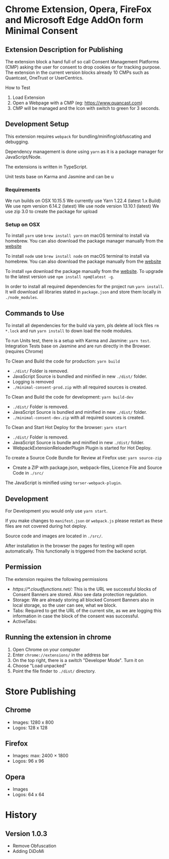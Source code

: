 # Chrome Extension, Opera, FireFox and Microsoft Edge AddOn form Minimal Consent


## Extension Description for Publishing

The extension block a hand full of so call Consent Management Platforms (CMP) asking the user for consent to drop 
cookies or for tracking purpose. The extension in the current version blocks already 10 CMPs such as Quantcast, 
OneTrust or UserCentrics.

How to Test
1) Load Extension
2) Open a Webpage with a CMP (eg: https://www.quancast.com)
3) CMP will be managed and the Icon with switch to green for 3 seconds. 

## Development Setup

This extension requires `webpack` for bundling/minifing/obfuscating and debugging. 

Dependency management is done using `yarn` as it is a package manager for JavaScript/Node. 

The extensions is written in TypeScript.

Unit tests base on Karma and Jasmine and can be u

### Requirements

We run builds on OSX 10.15.5
We currently use Yarn 1.22.4 (latest 1.x Build)
We use npm version 6.14.2  (latest)
We use node version 13.10.1 (latest)
We use zip 3.0 to create the package for upload

### Setup on OSX 

To install `yarn` use `brew install yarn` on macOS terminal to install via homebrew. You can also download the package
manager manually from the [website](https://yarnpkg.com/)

To install `node` use `brew install node` on macOS terminal to install via homebrew. You can also download the package
manually from the [website](https://nodejs.org/en/download/)

To install `npm` download the package manually from the [website](https://nodejs.org/en/download/). To upgrade to the
latest version use `npm install npm@latest -g`.

In order to install all required dependencies for the project run `yarn install`. It will download all libraries stated
in `package.json` and store them locally in `./node_modules`.

## Commands to Use


To install all dependencies for the build via yarn, pls delete all lock files `rm *.lock` and run `yarn install` to down
load the node modules.

To run Units test, there is a setup with Karma and Jasmine: `yarn test`. Integration Tests base on Jasmine and are
run directly in the Browser. (requires Chrome)

To Clean and Build the code for production: `yarn build`
- `./dist/` Folder is removed.
- JavaScript Source is bundled and minified in new `./dist/` folder.
- Logging is removed
- `./minimal-consent-prod.zip` with all required sources is created.

To Clean and Build the code for development: `yarn build-dev`
- `./dist/` Folder is removed.
- JavaScript Source is bundled and minified in new `./dist/` folder.
- `./minimal-consent-dev.zip` with all required sources is created.

To Clean and Start Hot Deploy for the browser: `yarn start`
- `./dist/` Folder is removed.
- JavaScript Source is bundle and minified in new `./dist/` folder.
- WebpackExtensionReloaderPlugin Plugin is started for Hot Deploy.

To create a Source Code Bundle for Review at Firefox use: `yarn source-zip`
- Create a ZIP with package.json, webpack-files, Licence File and Source Code in `./src/`

The JavaScript is minified using `terser-webpack-plugin`.

## Development 

For Development you would only use `yarn start`.

If you make changes to `manifest.json` or `webpack.js` please restart as these files are not covered during hot deploy.

Source code and images are located in `./src/`.

After installation in the browser the pages for testing will open automatically. This functionally is triggered from
the backend script.

## Permission

The extension requires the following permissions

- *https://\*.cloudfunctions.net/:* This is the URL we successful blocks of Consent Banners are stored. Also see data 
protection regulation. 
- Storage: We are already storing all blocked Consent Banners also in local storage, so the user can see, what we block.
- Tabs: Required to get the URL of the current site, as we are logging this information in case the block of the consent
was successful.
- ActiveTabs: 

## Running the extension in chrome

1) Open Chrome on your computer
2) Enter `chrome://extensions/` in the address bar
3) On the top right, there is a switch "Developer Mode". Turn it on
4) Choose "Load unpacked"
5) Point the file finder to `./dist/` directory.

# Store Publishing

## Chrome

- Images: 1280 x 800
- Logos: 128 x 128


## Firefox

- Images: max: 2400 × 1800
- Logos: 96 x 96 


## Opera

- Images
- Logos: 64 x 64 

# History


## Version 1.0.3

- Remove Obfuscation
- Adding DiDoMi